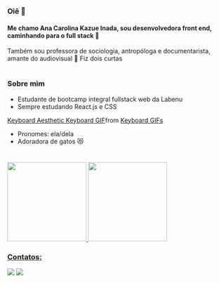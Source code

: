 ### Oiê 👋 
#### Me chamo Ana Carolina Kazue Inada, sou desenvolvedora front end, caminhando para o full stack 🔭

Também sou professora de sociologia, antropóloga e documentarista, amante do audiovisual 🎥 Fiz dois curtas

#
### Sobre mim 

* Estudante de bootcamp integral fullstack web da Labenu
* Sempre estudando React.js e CSS 

<div class="tenor-gif-embed" data-postid="23743383" data-share-method="host" data-aspect-ratio="0.665625" data-width="100%"><a href="https://tenor.com/view/keyboard-aesthetic-keyboard-keyboard-aesthetic-rgb-lights-keeb-gif-23743383">Keyboard Aesthetic Keyboard GIF</a>from <a href="https://tenor.com/search/keyboard-gifs">Keyboard GIFs</a></div> <script type="text/javascript" async src="https://tenor.com/embed.js"></script>


* Pronomes: ela/dela
* Adoradora de gatos 😻
#

  
  
<div>
<a href="https://github.com/carol-kazue">
<img height="180em" src="https://github-readme-stats.vercel.app/api/top-langs/?username=carol-kazue&layout=compact&langs_count=7&theme=dracula"/>
<img height="180em" src="https://github-readme-stats.vercel.app/api?username=carol-kazue&show_icons=true&theme=dracula&include_all_commits=true&count_private=true"/>
</div>
  
  
  ### Contatos:

<div>
<a href = "mailto:kazue.inada@gmail.com"><img src="https://img.shields.io/badge/Gmail-D14836?style=for-the-badge&logo=gmail&logoColor=white" target="_blank"></a>
<a href="https://www.linkedin.com/in/ana-carolina-kazue-inada-499b35192/" target="_blank"><img src="https://img.shields.io/badge/-LinkedIn-%230077B5?style=for-the-badge&logo=linkedin&logoColor=white" target="_blank"></a>   
</div>
<!--
**carol-kazue/carol-kazue** is a ✨ _special_ ✨ repository because its `README.md` (this file) appears on your GitHub profile.

Here are some ideas to get you started:

- 🔭 I’m currently working on ...
- 🌱 I’m currently learning ...
- 👯 I’m looking to collaborate on ...
- 🤔 I’m looking for help with ...
- 💬 Ask me about ...
- 📫 How to reach me: ...
- 😄 Pronouns: ...
- ⚡ Fun fact: ...
-->
